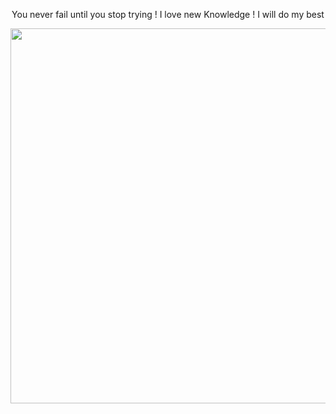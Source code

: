 <div align="center">
  <p>You never fail until you stop trying ! I love new Knowledge ! I will do my best</p>
</div>
<p align="center">
  <img width="740" height="600" src="https://user-images.githubusercontent.com/20131917/242798375-e3a98386-cae1-43d3-9aff-ad19f1e7cbb6.jpeg">
</p>
